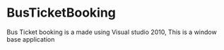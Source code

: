 # BusTicketBooking

Bus Ticket booking is a made using Visual studio 2010,
This is a window base application
